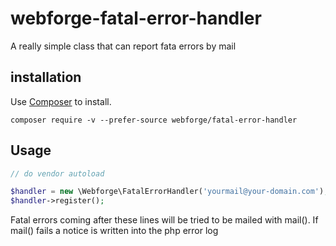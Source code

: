 webforge-fatal-error-handler
============================

A really simple class that can report fata errors by mail

## installation

Use [Composer](http://getcomposer.org) to install.
```
composer require -v --prefer-source webforge/fatal-error-handler
```

## Usage

```php
// do vendor autoload

$handler = new \Webforge\FatalErrorHandler('yourmail@your-domain.com');
$handler->register();
```

Fatal errors coming after these lines will be tried to be mailed with mail(). If mail() fails a notice is written into the php error log